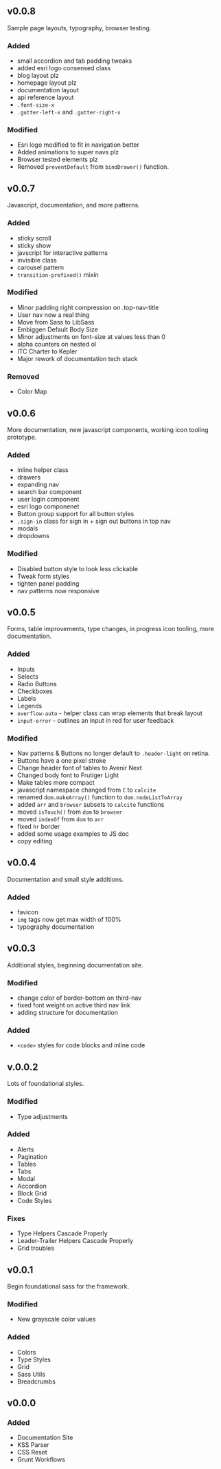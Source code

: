 ## v0.0.8

Sample page layouts, typography, browser testing.

### Added
- small accordion and tab padding tweaks
- added esri logo consensed class
- blog layout plz
- homepage layout plz
- documentation layout
- api reference layout
- `.font-size-x`
- `.gutter-left-x` and `.gutter-right-x`

### Modified
- Esri logo modified to fit in navigation better
- Added animations to super navs plz
- Browser tested elements plz
- Removed `preventDefault` from `bindDrawer()` function.

## v0.0.7

Javascript, documentation, and more patterns.

### Added
- sticky scroll
- sticky show
- javscript for interactive patterns
- invisible class
- carousel pattern
- `transition-prefixed()` mixin

### Modified
- Minor padding right compression on .top-nav-title
- User nav now a real thing
- Move from Sass to LibSass
- Embiggen Default Body Size
- Minor adjustments on font-size at values less than 0
- alpha counters on nested ol
- ITC Charter to Kepler
- Major rework of documentation tech stack

### Removed
- Color Map

## v0.0.6

More documentation, new javascript components, working icon tooling prototype.

### Added
- inline helper class
- drawers
- expanding nav
- search bar component
- user login component
- esri logo componenet
- Button group support for all button styles
- `.sign-in` class for sign in + sign out buttons in top nav
- modals
- dropdowns

### Modified
- Disabled button style to look less clickable
- Tweak form styles
- tighten panel padding
- nav patterns now responsive

## v0.0.5
Forms, table improvements, type changes, in progress icon tooling, more documentation.

### Added
- Inputs
- Selects
- Radio Buttons
- Checkboxes
- Labels
- Legends
- `overflow-auto` - helper class can wrap elements that break layout
- `input-error` - outlines an input in red for user feedback

### Modified
- Nav patterns & Buttons no longer default to `.header-light` on retina.
- Buttons have a one pixel stroke
- Change header font of tables to Avenir Next
- Changed body font to Frutiger Light
- Make tables more compact
- javascript namespace changed from `C` to `calcite`
- renamed `dom.makeArray()` function to `dom.nodeListToArray`
- added `arr` and `browser` subsets to `calcite` functions
- moved `isTouch()` from `dom` to `browser`
- moved `indexOf` from `dom` to `arr`
- fixed `hr` border
- added some usage examples to JS doc
- copy editing

## v0.0.4
Documentation and small style additions.

### Added
- favicon
- `img` tags now get max width of 100%
- typography documentation

## v0.0.3
Additional styles, beginning documentation site.

### Modified
- change color of border-bottom on third-nav
- fixed font weight on active third nav link
- adding structure for documentation

### Added
- `<code>` styles for code blocks and inline code

## v.0.0.2
Lots of foundational styles.

### Modified
- Type adjustments

### Added
- Alerts
- Pagination
- Tables
- Tabs
- Modal
- Accordion
- Block Grid
- Code Styles

### Fixes
- Type Helpers Cascade Properly
- Leader-Trailer Helpers Cascade Properly
- Grid troubles

## v0.0.1

Begin foundational sass for the framework.

### Modified
- New grayscale color values

### Added
- Colors
- Type Styles
- Grid
- Sass Utils
- Breadcrumbs

## v0.0.0

### Added
- Documentation Site
- KSS Parser
- CSS Reset
- Grunt Workflows
